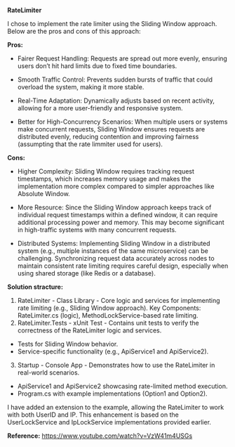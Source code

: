 **RateLimiter**

I chose to implement the rate limiter using the Sliding Window approach. Below are the pros and cons of this approach:

**Pros:**

* Fairer Request Handling:
  Requests are spread out more evenly, ensuring users don’t hit hard limits due to fixed time boundaries.

* Smooth Traffic Control:
  Prevents sudden bursts of traffic that could overload the system, making it more stable.

* Real-Time Adaptation:
  Dynamically adjusts based on recent activity, allowing for a more user-friendly and responsive system.
  
* Better for High-Concurrency Scenarios:
  When multiple users or systems make concurrent requests, Sliding Window ensures requests are distributed evenly, reducing contention and improving fairness (assumpting that the rate limmiter used for users).


**Cons:**

* Higher Complexity:
  Sliding Window requires tracking request timestamps, which increases memory usage and makes the implementation more complex compared to simpler approaches like Absolute Window.

* More Resource:
   Since the Sliding Window approach keeps track of individual request timestamps within a defined window, it can require additional processing power and memory. 
   This may become significant in high-traffic systems with many concurrent requests.

* Distributed Systems:
  Implementing Sliding Window in a distributed system (e.g., multiple instances of the same microservice) can be challenging. 
  Synchronizing request data accurately across nodes to maintain consistent rate limiting requires careful design, especially when using shared storage (like Redis or a database).



**Solution stracture:**
1. RateLimiter - Class Library - Core logic and services for implementing rate limiting (e.g., Sliding Window approach).
Key Components: RateLimiter.cs (logic), MethodLockService-based rate limiting.
2. RateLimiter.Tests - xUnit Test - Contains unit tests to verify the correctness of the RateLimiter logic and services.
- Tests for Sliding Window behavior.
- Service-specific functionality (e.g., ApiService1 and ApiService2).
3. Startup - Console App - Demonstrates how to use the RateLimiter in real-world scenarios.
- ApiService1 and ApiService2 showcasing rate-limited method execution.
- Program.cs with example implementations (Option1 and Option2).


I have added an extension to the example, allowing the RateLimiter to work with both UserID and IP.
This enhancement is based on the UserLockService and IpLockService implementations provided earlier.
 
**Reference:**
 https://www.youtube.com/watch?v=VzW41m4USGs
